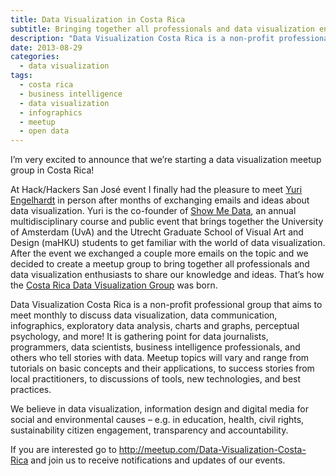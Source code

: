 ```yaml
---
title: Data Visualization in Costa Rica
subtitle: Bringing together all professionals and data visualization enthusiasts
description: "Data Visualization Costa Rica is a non-profit professional group that aims to meet monthly to discuss data visualization, data communication, infographics, exploratory data analysis, charts and graphs, perceptual psychology, and more!"
date: 2013-08-29
categories:
  - data visualization
tags:
  - costa rica
  - business intelligence
  - data visualization
  - infographics
  - meetup
  - open data
---
```

I&#8217;m very excited to announce that we&#8217;re starting a data visualization meetup group in Costa Rica!

At Hack/Hackers San José event I finally had the pleasure to meet <a href="http://www.behance.net/Engelhardt" target="_blank">Yuri Engelhardt</a> in person after months of exchanging emails and ideas about data visualization. Yuri is the co-founder of <a href="http://showmethedata.nl" target="_blank">Show Me Data</a>, an annual multidisciplinary course and public event that brings together the University of Amsterdam (UvA) and the Utrecht Graduate School of Visual Art and Design (maHKU) students to get familiar with the world of data visualization. After the event we exchanged a couple more emails on the topic and we decided to create a meetup group to bring together all professionals and data visualization enthusiasts to share our knowledge and ideas. That&#8217;s how the <a title="Data Visualization in Costa Rica" href="http://www.meetup.com/Data-Visualization-Costa-Rica/" target="_blank">Costa Rica Data Visualization Group</a> was born.

Data Visualization Costa Rica is a non-profit professional group that aims to meet monthly to discuss data visualization, data communication, infographics, exploratory data analysis, charts and graphs, perceptual psychology, and more! It is gathering point for data journalists, programmers, data scientists, business intelligence professionals, and others who tell stories with data. Meetup topics will vary and range from tutorials on basic concepts and their applications, to success stories from local practitioners, to discussions of tools, new technologies, and best practices.

We believe in data visualization, information design and digital media for social and environmental causes – e.g. in education, health, civil rights, sustainability citizen engagement, transparency and accountability.

If you are interested go to <a title="Data Visualization in Costa Rica" href=" http://meetup.com/Data-Visualization-Costa-Rica/" target="_blank">http://meetup.com/Data-Visualization-Costa-Rica</a> and join us to receive notifications and updates of our events.
